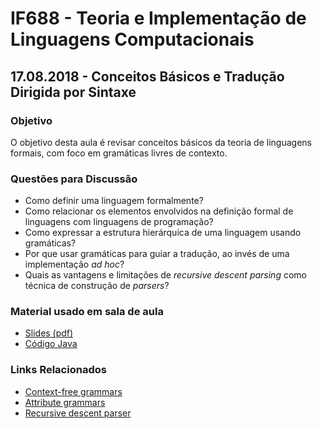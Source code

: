 # IF688 - Teoria e Implementação de Linguagens Computacionais

## 17.08.2018 - Conceitos Básicos e Tradução Dirigida por Sintaxe 

### Objetivo

O objetivo desta aula é revisar conceitos básicos da teoria de linguagens formais, com foco em gramáticas livres de contexto.

### Questões para Discussão

- Como definir uma linguagem formalmente? 
- Como relacionar os elementos envolvidos na definição formal de linguagens com linguagens de programação?
- Como expressar a estrutura hierárquica de uma linguagem usando gramáticas? 
- Por que usar gramáticas para guiar a tradução, ao invés de uma implementação _ad hoc_? 
- Quais as vantagens e limitações de _recursive descent parsing_ como técnica de construção de _parsers_?

### Material usado em sala de aula

- [Slides (pdf)](https://drive.google.com/open?id=1ChTTAJIuMJpzgMtkIc8fIqkaO9VjkOe-)
- [Código Java](https://github.com/if688/if688.github.io/tree/master/2018-08-22/infixa-posfixa)

### Links Relacionados

- [Context-free grammars](https://en.wikipedia.org/wiki/Context-free_grammar)
- [Attribute grammars](https://en.wikipedia.org/wiki/Attribute_grammar)
- [Recursive descent parser](https://en.wikipedia.org/wiki/Recursive_descent_parser)